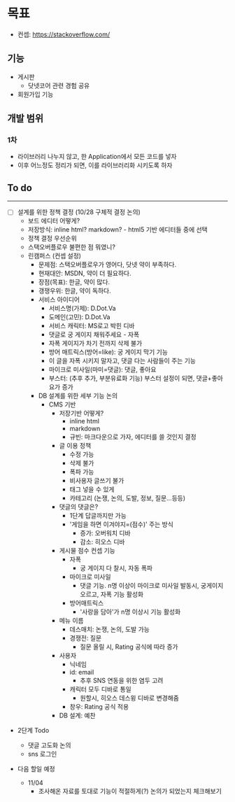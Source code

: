 # 목표

- 컨셉: https://stackoverflow.com/

## 기능

- 게시판
  - 닷넷코어 관련 경험 공유
- 회원가입 기능

## 개발 범위

### 1차

- 라이브러리 나누지 않고, 한 Application에서 모든 코드를 넣자
- 이후 어느정도 정리가 되면, 이를 라이브러리화 시키도록 하자


## To do
------------------------------

- [ ] 설계를 위한 정책 결정 (10/28 구체적 결정 논의)
  - 보드 에디터 어떻게?
  - 저장방식: inline html? markdown? - html5 기반 에디터들 중에 선택
  - 정책 결정 우선순위
  - 스택오버플로우 불편한 점 뭐였니?
  - 린캠퍼스 (컨셉 설정)
    - 문제점: 스택오버플로우가 영어다, 닷넷 약이 부족하다.
    - 현재대안: MSDN, 약이 더 필요하다.
    - 장점(목표): 한글, 약이 많다.
    - 갱쟁우위: 한글, 약이 독하다.
    - 서비스 아이디어
      - 서비스명(가제): D.Dot.Va
      - 도메인(고민): D.Dot.Va
      - 서비스 캐릭터: MS로고 박힌 디바
      - 댓글로 궁 게이지 채워주세요 - 자폭
      - 자폭 게이지가 차기 전까지 삭제 불가
      - 방어 매트릭스(방어=like): 궁 게이지 막기 기능
      - 이 글을 자폭 시키지 말자고, 댓글 다는 사람들이 주는 기능
      - 마이크로 미사일(마미=댓글): 댓글, 좋아요
      - 부스터: (추후 추가, 부분유료화 기능) 부스터 설정이 되면, 댓글+좋아요가 증가
    - DB 설계를 위한 세부 기능 논의
      - CMS 기반
        - 저장기반 어떻게?
          - inline html
          - markdown
          - 규빈: 마크다운으로 가자, 에디터를 쓸 것인지 결정
        - 글 이용 정책
          - 수정 가능
          - 삭제 불가
          - 폭파 가능
          - 비사용자 글쓰기 불가
          - 태그 넣을 수 있게
          - 카테고리 (논쟁, 논의, 도발, 정보, 질문...등등)
        - 댓글의 댓글은?
          - 1단계 답글까지만 가능
          - '게임을 하면 이겨야지=(점수)' 주는 방식
            - 증가: 오버워치 디바
            - 감소: 히오스 디바
        - 게시물 점수 컨셉 기능
          - 자폭
            - 궁 게이지 다 찰시, 자동 폭파
          - 마이크로 미사일
            - 댓글 기능. n명 이상이 마이크로 미사일 발동시, 궁게이지 오르고, 자폭 기능 활성화
          - 방어매트릭스
            - '사랑을 담아'가 n명 이상시 기능 활성화
        - 메뉴 이름
          - 데스매치: 논쟁, 논의, 도발 가능
          - 경쟁전: 질문
            - 질문 올릴 시, Rating 공식에 따라 증가
        - 사용자
          - 닉네임
          - id: email
            - 추후 SNS 연동을 위한 염두 고려
          - 캐릭터 모두 디바로 통일
            - 원할시, 히오스 데스윙 디바로 변경해줌
          - 창우: Rating 공식 적용
        - DB 설계: 예찬

- 2단계 Todo
  - 댓글 고도화 논의
  - sns 로그인


- 다음 할일 예정
  - 11/04
    - 조사해온 자료를 토대로 기능이 적절하게(?) 논의가 되었는지 체크해보기